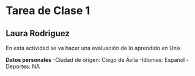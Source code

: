 # Tarea de Clase 1

## Laura Rodriguez
En esta actividad se va hacer una evaluación de lo aprendido en Unix

**Datos personales**
-Ciudad de origen: Ciego de Ávila
-Idiomas: Español
-Deportes: NA
